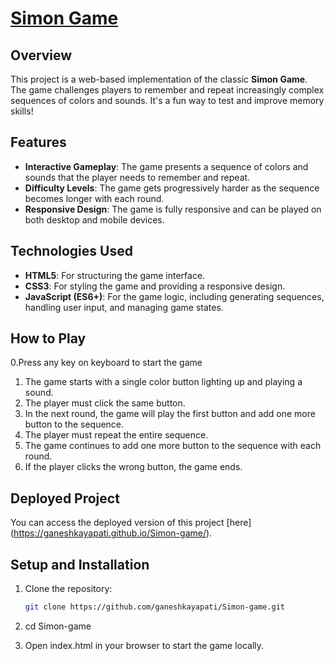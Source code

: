 # [Simon Game](https://ganeshkayapati.github.io/Simon-game/)

## Overview

This project is a web-based implementation of the classic **Simon Game**. The game challenges players to remember and repeat increasingly complex sequences of colors and sounds. It's a fun way to test and improve memory skills!

## Features

- **Interactive Gameplay**: The game presents a sequence of colors and sounds that the player needs to remember and repeat.
- **Difficulty Levels**: The game gets progressively harder as the sequence becomes longer with each round.
- **Responsive Design**: The game is fully responsive and can be played on both desktop and mobile devices.

## Technologies Used

- **HTML5**: For structuring the game interface.
- **CSS3**: For styling the game and providing a responsive design.
- **JavaScript (ES6+)**: For the game logic, including generating sequences, handling user input, and managing game states.

## How to Play

0.Press any key on keyboard to start the game
1. The game starts with a single color button lighting up and playing a sound.
2. The player must click the same button.
3. In the next round, the game will play the first button and add one more button to the sequence.
4. The player must repeat the entire sequence.
5. The game continues to add one more button to the sequence with each round.
6. If the player clicks the wrong button, the game ends.

## Deployed Project

You can access the deployed version of this project [here] (https://ganeshkayapati.github.io/Simon-game/).

## Setup and Installation

1. Clone the repository:
   ```bash
   git clone https://github.com/ganeshkayapati/Simon-game.git
2. cd Simon-game

3. Open index.html in your browser to start the game locally.
